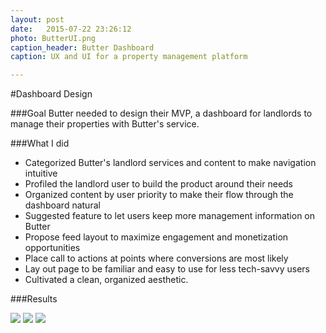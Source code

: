 ```yaml
---
layout: post
date:   2015-07-22 23:26:12
photo: ButterUI.png
caption_header: Butter Dashboard
caption: UX and UI for a property management platform

---
```


#Dashboard Design



<div class-"col-xs-12 col-md-5"> </div>

###Goal
Butter needed to design their MVP, a dashboard for landlords to manage their properties with Butter's service.

###What I did
- Categorized Butter's landlord services and content to make navigation intuitive
- Profiled the landlord user to build the product around their needs
- Organized content by user priority to make their flow through the dashboard natural
- Suggested feature to let users keep more management information on Butter
- Propose feed layout to maximize engagement and monetization opportunities
- Place call to actions at points where conversions are most likely
- Lay out page to be familiar and easy to use for less tech-savvy users
- Cultivated a clean, organized aesthetic.


###Results



<div class="col-xs-12 col-md-7">
	<img src="{{site.url}}/img/thumb/ButterUI.ong" class="piece"/>
	<img src="{{site.url}}/img/large/ButterUI.png" class="piece"/>
	<img src="{{site.url}}/img/large/ButterUI-comments.png" class="piece"/>
</div>
